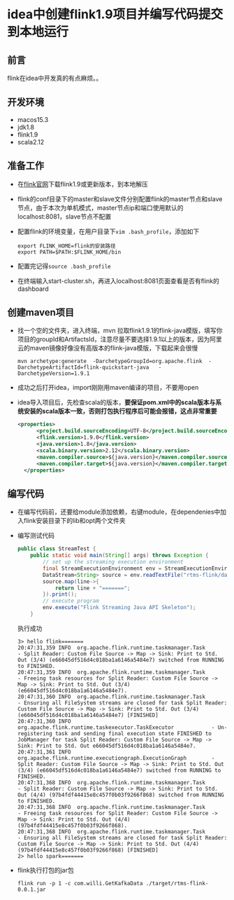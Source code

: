 # idea中创建flink1.9项目并编写代码提交到本地运行

## 前言

flink在idea中开发真的有点麻烦。。

## 开发环境

* macos15.3
* jdk1.8
* flink1.9
* scala2.12

## 准备工作

* 在[flink官网](https://flink.apache.org/downloads.html)下载flink1.9或更新版本，到本地解压

* flink的conf目录下的master和slave文件分别配置flink的master节点和slave节点，由于本次为单机模式，master节点ip和端口使用默认的localhost:8081，slave节点不配置

* 配置flink的环境变量，在用户目录下`vim .bash_profile`，添加如下

  ```
  export FLINK_HOME=flink的安装路径
  export PATH=$PATH:$FLINK_HOME/bin
  ```

* 配置完记得`source .bash_profile`

* 在终端输入start-cluster.sh，再进入localhost:8081页面查看是否有flink的dashboard

## 创建maven项目

* 找一个空的文件夹，进入终端，mvn 拉取flink1.9.1的flink-java模版，填写你项目的groupId和ArtifactsId，注意尽量不要选择1.9.1以上的版本，因为阿里云的maven镜像好像没有高版本的flink-java模版，下载起来会很慢

  ```
  mvn archetype:generate  -DarchetypeGroupId=org.apache.flink  -DarchetypeArtifactId=flink-quickstart-java   -DarchetypeVersion=1.9.1
  ```

* 成功之后打开idea，import刚刚用maven编译的项目，不要用open

* idea导入项目后，先检查scala的版本，**要保证pom.xml中的scala版本与系统安装的scala版本一致，否则打包执行程序后可能会报错，这点非常重要**

  ```xml
  <properties>
  		<project.build.sourceEncoding>UTF-8</project.build.sourceEncoding>
  		<flink.version>1.9.0</flink.version>
  		<java.version>1.8</java.version>
  		<scala.binary.version>2.12</scala.binary.version>
  		<maven.compiler.source>${java.version}</maven.compiler.source>
  		<maven.compiler.target>${java.version}</maven.compiler.target>
  	</properties>
  ```

## 编写代码

* 在编写代码前，还要给module添加依赖，右键module，在dependenies中加入flink安装目录下的lib和opt两个文件夹

* 编写测试代码

  ```java
  public class StreamTest {
      public static void main(String[] args) throws Exception {
          // set up the streaming execution environment
          final StreamExecutionEnvironment env = StreamExecutionEnvironment.getExecutionEnvironment();
          DataStream<String> source = env.readTextFile("rtms-flink/data/data1");
          source.map(line->{
              return line + "=======";
          }).print();
          // execute program
          env.execute("Flink Streaming Java API Skeleton");
      }
  
  ```

  执行成功

  ```
  3> hello flink=======
  20:47:31,359 INFO  org.apache.flink.runtime.taskmanager.Task                     - Split Reader: Custom File Source -> Map -> Sink: Print to Std. Out (3/4) (e66045df516d4c018ba1a6146a5484e7) switched from RUNNING to FINISHED.
  20:47:31,359 INFO  org.apache.flink.runtime.taskmanager.Task                     - Freeing task resources for Split Reader: Custom File Source -> Map -> Sink: Print to Std. Out (3/4) (e66045df516d4c018ba1a6146a5484e7).
  20:47:31,360 INFO  org.apache.flink.runtime.taskmanager.Task                     - Ensuring all FileSystem streams are closed for task Split Reader: Custom File Source -> Map -> Sink: Print to Std. Out (3/4) (e66045df516d4c018ba1a6146a5484e7) [FINISHED]
  20:47:31,360 INFO  org.apache.flink.runtime.taskexecutor.TaskExecutor            - Un-registering task and sending final execution state FINISHED to JobManager for task Split Reader: Custom File Source -> Map -> Sink: Print to Std. Out e66045df516d4c018ba1a6146a5484e7.
  20:47:31,361 INFO  org.apache.flink.runtime.executiongraph.ExecutionGraph        - Split Reader: Custom File Source -> Map -> Sink: Print to Std. Out (3/4) (e66045df516d4c018ba1a6146a5484e7) switched from RUNNING to FINISHED.
  20:47:31,368 INFO  org.apache.flink.runtime.taskmanager.Task                     - Split Reader: Custom File Source -> Map -> Sink: Print to Std. Out (4/4) (97b4fdf44415e8c457f0b03f9266f868) switched from RUNNING to FINISHED.
  20:47:31,368 INFO  org.apache.flink.runtime.taskmanager.Task                     - Freeing task resources for Split Reader: Custom File Source -> Map -> Sink: Print to Std. Out (4/4) (97b4fdf44415e8c457f0b03f9266f868).
  20:47:31,368 INFO  org.apache.flink.runtime.taskmanager.Task                     - Ensuring all FileSystem streams are closed for task Split Reader: Custom File Source -> Map -> Sink: Print to Std. Out (4/4) (97b4fdf44415e8c457f0b03f9266f868) [FINISHED]
  2> hello spark=======
  ```

* flink执行打包的jar包

  ```
  flink run -p 1 -c com.willi.GetKafkaData ./target/rtms-flink-0.0.1.jar
  ```

  

